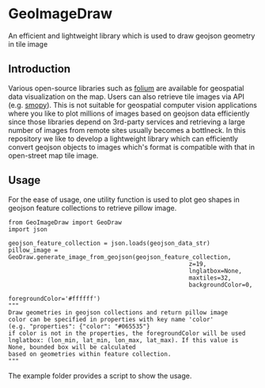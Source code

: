 # GeoImageDraw
An efficient and lightweight library which is used to draw geojson geometry in tile image 


Introduction
--
Various open-source libraries such as [folium](https://github.com/python-visualization/folium) are available for geospatial data visualization on the map.
Users can also retrieve tile images via API (e.g. [smopy](https://github.com/rossant/smopy)). This is not suitable for geospatial computer vision applications where you like to
plot millions of images based on geojson data efficiently since those libraries depend on 3rd-party services and retrieving a large number of images from remote sites usually becomes a bottlneck. In this repository we like to develop a lightweight library which can efficiently convert geojson objects to images which's format is compatible with that in open-street map tile image.

Usage
--
For the ease of usage, one utility function is used to plot geo shapes in geojson feature collections to retrieve pillow image.

```
from GeoImageDraw import GeoDraw
import json

geojson_feature_collection = json.loads(geojson_data_str)
pillow_image = GeoDraw.generate_image_from_geojson(geojson_feature_collection, 
                                                   z=19,
                                                   lnglatbox=None,
                                                   maxtiles=32,
                                                   backgroundColor=0,
                                                   foregroundColor='#ffffff')
"""
Draw geometries in geojson collections and return pillow image
color can be specified in properties with key name 'color' 
(e.g. "properties": {"color": "#065535"}
if color is not in the properties, the foregroundColor will be used
lnglatbox: (lon_min, lat_min, lon_max, lat_max). If this value is None, bounded box will be calculated 
based on geometries within feature collection.
"""

```

The example folder provides a script to show the usage.









